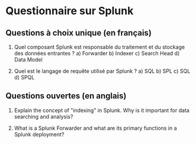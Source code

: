 # Questionnaire sur Splunk

## Questions à choix unique (en français)

1. Quel composant Splunk est responsable du traitement et du stockage des données entrantes ?
   a) Forwarder
   b) Indexer
   c) Search Head
   d) Data Model

2. Quel est le langage de requête utilisé par Splunk ?
   a) SQL
   b) SPL
   c) SQL
   d) SPQL

## Questions ouvertes (en anglais)

1. Explain the concept of "indexing" in Splunk. Why is it important for data searching and analysis?

2. What is a Splunk Forwarder and what are its primary functions in a Splunk deployment?

